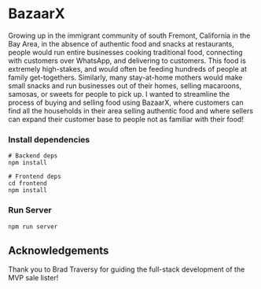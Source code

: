 # BazaarX

Growing up in the immigrant community of south Fremont, California in the Bay Area, in the absence of authentic food and snacks at restaurants, people would run entire businesses cooking traditional food, connecting with customers over WhatsApp, and delivering to customers. This food is extremely high-stakes, and would often be feeding hundreds of people at family get-togethers. Similarly, many stay-at-home mothers would make small snacks and run businesses out of their homes, selling macaroons, samosas, or sweets for people to pick up. I wanted to streamline the process of buying and selling food using BazaarX, where customers can find all the households in their area selling authentic food and where sellers can expand their customer base to people not as familiar with their food!

### Install dependencies

```
# Backend deps
npm install

# Frontend deps
cd frontend
npm install
```

### Run Server

```
npm run server
```

## Acknowledgements

Thank you to Brad Traversy for guiding the full-stack development of the MVP sale lister!
